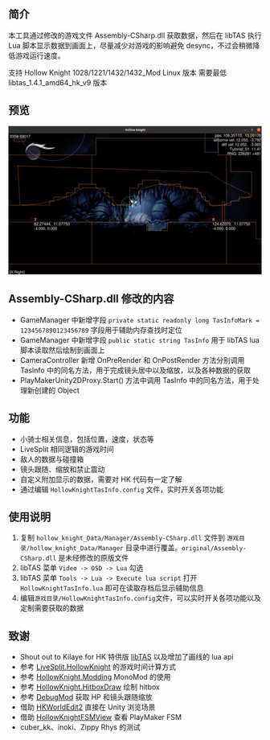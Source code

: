 ## 简介

本工具通过修改的游戏文件 Assembly-CSharp.dll 获取数据，然后在 libTAS 执行 Lua 脚本显示数据到画面上，尽量减少对游戏的影响避免 desync，不过会稍微降低游戏运行速度。

支持 Hollow Knight 1028/1221/1432/1432_Mod Linux 版本
需要最低 libtas_1.4.1_amd64_hk_v9 版本

## 预览

![preview](./Preview/screenshot.png)

## Assembly-CSharp.dll 修改的内容

* GameManager 中新增字段 `private static readonly long TasInfoMark = 1234567890123456789` 字段用于辅助内存查找时定位
* GameManager 中新增字段 `public static string TasInfo` 用于 libTAS lua 脚本读取然后绘制到画面上
* CameraController 新增 OnPreRender 和 OnPostRender 方法分别调用 TasInfo 中的同名方法，用于完成镜头居中以及缩放，以及各种数据的获取
* PlayMakerUnity2DProxy.Start() 方法中调用 TasInfo 中的同名方法，用于处理新创建的 Object

## 功能

* 小骑士相关信息，包括位置，速度，状态等
* LiveSplit 相同逻辑的游戏时间
* 敌人的数据与碰撞箱
* 镜头跟随、缩放和禁止震动
* 自定义附加显示的数据，需要对 HK 代码有一定了解
* 通过编辑 `HollowKnightTasInfo.config` 文件，实时开关各项功能

## 使用说明

1. 复制 `hollow_knight_Data/Manager/Assembly-CSharp.dll` 文件到 `游戏目录/hollow_knight_Data/Manager` 目录中进行覆盖。`original/Assembly-CSharp.dll` 是未经修改的原版文件
2. libTAS 菜单 `Video -> OSD -> Lua` 勾选
3. libTAS 菜单 `Tools -> Lua -> Execute lua script` 打开 `HollowKnightTasInfo.lua` 即可在读取存档后显示辅助信息
4. 编辑`游戏目录/HollowKnightTasInfo.config`文件，可以实时开关各项功能以及定制需要获取的数据

## 致谢

* Shout out to Kilaye for HK 特供版 [libTAS](https://github.com/clementgallet/libTAS/tree/hollowknight) 以及增加了画线的 lua api
* 参考 [LiveSplit.HollowKnight](https://github.com/ShootMe/LiveSplit.HollowKnight) 的游戏时间计算方式
* 参考 [HollowKnight.Modding](https://github.com/HollowKnight-Modding/HollowKnight.Modding) MonoMod 的使用
* 参考 [HollowKnight.HitboxDraw](https://github.com/seresharp/HollowKnight.HitboxDraw) 绘制 hitbox
* 参考 [DebugMod](https://github.com/seresharp/DebugMod) 获取 HP 和镜头跟随缩放
* 借助 [HKWorldEdit2](https://github.com/nesrak1/HKWorldEdit2) 直接在 Unity 浏览场景
* 借助 [HollowKnightFSMView](https://github.com/nesrak1/HollowKnightFSMView) 查看 PlayMaker FSM
* cuber_kk、inoki、Zippy Rhys 的测试